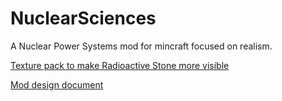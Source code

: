 # NuclearSciences
A Nuclear Power Systems mod for mincraft focused on realism.

[Texture pack to make Radioactive Stone more visible](https://dl.dropboxusercontent.com/u/102877285/NuclearSciencesStoneReplacement.zip)

[Mod design document](https://docs.google.com/document/d/1zABG1ruGPWFwfV9BE0lYOMGKx0tTanXgTIrhntgXxio/edit?usp=sharing)
